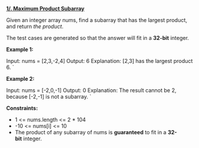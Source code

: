[**1/. Maximum Product Subarray**](https://leetcode.com/problems/maximum-product-subarray)

Given an integer array nums, find a subarray that has the largest product, and return *the product*.

The test cases are generated so that the answer will fit in a **32-bit** integer.

**Example 1:**

Input: nums = [2,3,-2,4] Output: 6 Explanation: [2,3] has the largest product 6. `

**Example 2:**

Input: nums = [-2,0,-1] Output: 0 Explanation: The result cannot be 2, because [-2,-1] is not a subarray. `

**Constraints:**

- 1 <= nums.length <= 2 \* 104
- \-10 <= nums\[i\] <= 10
- The product of any subarray of nums is **guaranteed** to fit in a **32-bit** integer.
